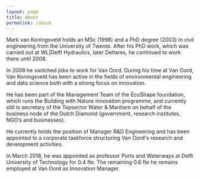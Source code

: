 ```yaml
---
layout: page
title: About
permalink: /about
---
```


<p>Mark van Koningsveld holds an MSc (1998) and a PhD degree (2003) in civil engineering from the University of Twente. After his PhD work, which was carried out at WL|Delft Hydraulics, later Deltares, he continued to work there until 2008.</p>

<p>In 2008 he switched jobs to work for Van Oord. During his time at Van Oord, Van Koningsveld has been active in the fields of environmental engineering and data science both with a strong focus on innovation.</p>

<p>He has been part of the Management Team of the EcoShape foundation, which runs the Building with Nature innovation programme, and currently still is secretary of the Topsector Water & Maritiem on behalf of the business node of the Dutch Diamond (government, research institutes, NGO’s and businesses).</p>

<p>He currently holds the position of Manager R&D Engineering and has been appointed to a corporate taskforce structuring Van Oord's research and development activities.</p>

<p>In March 2018, he was appointed as professor Ports and Waterways at Delft University of Technology for 0.4 fte. The remaining 0.6 fte he remains employed at Van Oord as Innovation Manager.</p>
